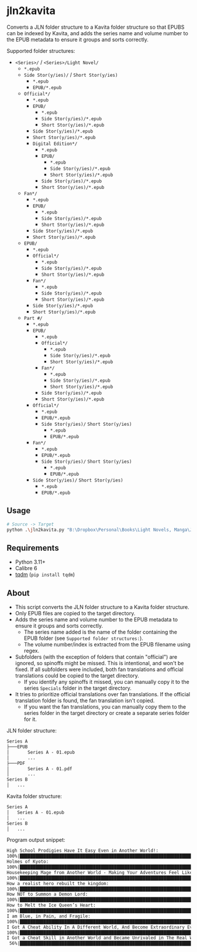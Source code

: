 # jln2kavita

Converts a JLN folder structure to a Kavita folder structure so that EPUBS can be indexed by Kavita, and adds the series name and
volume number to the EPUB metadata to ensure it groups and sorts correctly.

Supported folder structures:

- `<Series>/` / `<Series>/Light Novel/`
  - `*.epub`
  - `Side Stor(y/ies)/` / `Short Stor(y/ies)`
    - `*.epub`
    - `EPUB/*.epub`
  - `Official*/`
    - `*.epub`
    - `EPUB/`
      - `*.epub`
      - `Side Stor(y/ies)/*.epub`
      - `Short Stor(y/ies)/*.epub`
    - `Side Stor(y/ies)/*.epub`
    - `Short Stor(y/ies)/*.epub`
    - `Digital Edition*/`
      - `*.epub`
      - `EPUB/`
        - `*.epub`
        - `Side Stor(y/ies)/*.epub`
        - `Short Stor(y/ies)/*.epub`
      - `Side Stor(y/ies)/*.epub`
      - `Short Stor(y/ies)/*.epub`
  - `Fan*/`
    - `*.epub`
    - `EPUB/`
      - `*.epub`
      - `Side Stor(y/ies)/*.epub`
      - `Short Stor(y/ies)/*.epub`
    - `Side Stor(y/ies)/*.epub`
    - `Short Stor(y/ies)/*.epub`
  - `EPUB/`
    - `*.epub`
    - `Official*/`
      - `*.epub`
      - `Side Stor(y/ies)/*.epub`
      - `Short Stor(y/ies)/*.epub`
    - `Fan*/`
      - `*.epub`
      - `Side Stor(y/ies)/*.epub`
      - `Short Stor(y/ies)/*.epub`
    - `Side Stor(y/ies)/*.epub`
    - `Short Stor(y/ies)/*.epub`
  - `Part #/`
    - `*.epub`
    - `EPUB/`
      - `*.epub`
      - `Official*/`
        - `*.epub`
        - `Side Stor(y/ies)/*.epub`
        - `Short Stor(y/ies)/*.epub`
      - `Fan*/`
        - `*.epub`
        - `Side Stor(y/ies)/*.epub`
        - `Short Stor(y/ies)/*.epub`
      - `Side Stor(y/ies)/*.epub`
      - `Short Stor(y/ies)/*.epub`
    - `Official*/`
      - `*.epub`
      - `EPUB/*.epub`
      - `Side Stor(y/ies)/` `Short Stor(y/ies)`
        - `*.epub`
        - `EPUB/*.epub`
    - `Fan*/`
      - `*.epub`
      - `EPUB/*.epub`
      - `Side Stor(y/ies)/` `Short Stor(y/ies)`
        - `*.epub`
        - `EPUB/*.epub`
    - `Side Stor(y/ies)/` `Short Stor(y/ies)`
      - `*.epub`
      - `EPUB/*.epub`

## Usage

```bash
# Source -> Target
python .\jln2kavita.py "B:\Dropbox\Personal\Books\Light Novels, Manga\Just Light Novels" "B:\Media Server\Light Novels"
```

## Requirements

- Python 3.11+
- Calibre 6
- [tqdm](https://pypi.org/project/tqdm/) (`pip install tqdm`)

## About

- This script converts the JLN folder structure to a Kavita folder structure.
- Only EPUB files are copied to the target directory.
- Adds the series name and volume number to the EPUB metadata to ensure it groups and sorts correctly.
  - The series name added is the name of the folder containing the EPUB folder (see `Supported folder structures:`).
  - The volume number/index is extracted from the EPUB filename using regex.
- Subfolders (with the exception of folders that contain "official") are ignored, so spinoffs might be missed. This is intentional, and won't be fixed.
If all subfolders were included, both fan translations and official translations could be copied to the target directory.
  - If you identify any spinoffs it missed, you can manually copy it to the series `Specials` folder in the target directory.
- It tries to prioritize official translations over fan translations. If the official translation folder is found, the fan translation isn't copied.
  - If you want the fan translations, you can manually copy them to the series folder in the target directory or create a separate series folder for it.

JLN folder structure:

```txt
Series A
├───EPUB
│       Series A - 01.epub
│       ...
├───PDF
│       Series A - 01.pdf
│       ...
Series B
│   ...

```

Kavita folder structure:

```txt
Series A
│   Series A - 01.epub
│   ...
Series B
│   ...
```

Program output snippet:

```txt
High School Prodigies Have It Easy Even in Another World!:
100%|██████████████████████████████████████████████████████████████████████████████████████████████████████████████████████████████████████| 7/7 [00:04<00:00,  1.58it/s] 
Holmes of Kyoto:
100%|████████████████████████████████████████████████████████████████████████████████████████████████████████████████████████████████████| 14/14 [00:07<00:00,  1.82it/s] 
Housekeeping Mage from Another World - Making Your Adventures Feel Like Home!:
100%|██████████████████████████████████████████████████████████████████████████████████████████████████████████████████████████████████████| 3/3 [00:01<00:00,  1.57it/s] 
How a realist hero rebuilt the kingdom:
100%|████████████████████████████████████████████████████████████████████████████████████████████████████████████████████████████████████| 17/17 [00:10<00:00,  1.57it/s] 
How NOT to Summon a Demon Lord:
100%|████████████████████████████████████████████████████████████████████████████████████████████████████████████████████████████████████| 14/14 [00:16<00:00,  1.16s/it] 
How to Melt the Ice Queen’s Heart:
100%|██████████████████████████████████████████████████████████████████████████████████████████████████████████████████████████████████████| 1/1 [00:00<00:00,  2.16it/s] 
I am Blue, in Pain, and Fragile:
100%|██████████████████████████████████████████████████████████████████████████████████████████████████████████████████████████████████████| 1/1 [00:00<00:00,  1.89it/s] 
I Got A Cheat Ability In A Different World, And Become Extraordinary Even In The Real World:
100%|██████████████████████████████████████████████████████████████████████████████████████████████████████████████████████████████████████| 9/9 [00:04<00:00,  1.87it/s] 
I Got a Cheat Skill in Another World and Became Unrivaled in The Real World, Too:
 56%|██████████████████████████████████████████████████████████████████████████▍                                                           | 5/9 [00:02<00:02,  1.97it/s]
```
